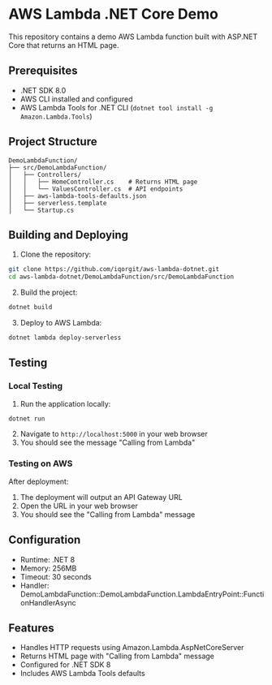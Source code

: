 # AWS Lambda .NET Core Demo
This repository contains a demo AWS Lambda function built with ASP.NET Core that returns an HTML page.

## Prerequisites
- .NET SDK 8.0
- AWS CLI installed and configured
- AWS Lambda Tools for .NET CLI (`dotnet tool install -g Amazon.Lambda.Tools`)

## Project Structure
```
DemoLambdaFunction/
├── src/DemoLambdaFunction/
│   ├── Controllers/
│   │   ├── HomeController.cs    # Returns HTML page
│   │   └── ValuesController.cs  # API endpoints
│   ├── aws-lambda-tools-defaults.json
│   ├── serverless.template
│   └── Startup.cs
```

## Building and Deploying

1. Clone the repository:
```bash
git clone https://github.com/iqorgit/aws-lambda-dotnet.git
cd aws-lambda-dotnet/DemoLambdaFunction/src/DemoLambdaFunction
```

2. Build the project:
```bash
dotnet build
```

3. Deploy to AWS Lambda:
```bash
dotnet lambda deploy-serverless
```

## Testing

### Local Testing
1. Run the application locally:
```bash
dotnet run
```
2. Navigate to `http://localhost:5000` in your web browser
3. You should see the message "Calling from Lambda"

### Testing on AWS
After deployment:
1. The deployment will output an API Gateway URL
2. Open the URL in your web browser
3. You should see the "Calling from Lambda" message

## Configuration
- Runtime: .NET 8
- Memory: 256MB
- Timeout: 30 seconds
- Handler: DemoLambdaFunction::DemoLambdaFunction.LambdaEntryPoint::FunctionHandlerAsync

## Features
- Handles HTTP requests using Amazon.Lambda.AspNetCoreServer
- Returns HTML page with "Calling from Lambda" message
- Configured for .NET SDK 8
- Includes AWS Lambda Tools defaults
